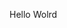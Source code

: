 Hello Wolrd























































































































